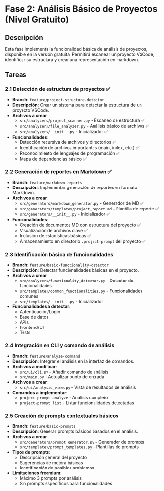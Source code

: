# Fase 2: Análisis Básico de Proyectos (Nivel Gratuito)

## Descripción
Esta fase implementa la funcionalidad básica de análisis de proyectos, disponible en la versión gratuita. Permitirá escanear un proyecto VSCode, identificar su estructura y crear una representación en markdown.

## Tareas

### 2.1 Detección de estructura de proyectos ✅
- **Branch**: `feature/project-structure-detector`
- **Descripción**: Crear un sistema para detectar la estructura de un proyecto VSCode.
- **Archivos a crear**:
  - `src/analyzers/project_scanner.py` - Escaneo de estructura ✅
  - `src/analyzers/file_analyzer.py` - Análisis básico de archivos ✅
  - `src/analyzers/__init__.py` - Inicializador ✅
- **Funcionalidades**:
  - Detección recursiva de archivos y directorios ✅
  - Identificación de archivos importantes (main, index, etc.) ✅
  - Reconocimiento de lenguajes de programación ✅
  - Mapa de dependencias básico ✅

### 2.2 Generación de reportes en Markdown ✅
- **Branch**: `feature/markdown-reports`
- **Descripción**: Implementar generación de reportes en formato Markdown.
- **Archivos a crear**:
  - `src/generators/markdown_generator.py` - Generador de MD ✅
  - `src/generators/templates/project_report.md` - Plantilla de reporte ✅
  - `src/generators/__init__.py` - Inicializador ✅
- **Funcionalidades**:
  - Creación de documentos MD con estructura del proyecto ✅
  - Visualización de archivos clave ✅
  - Inclusión de estadísticas básicas ✅
  - Almacenamiento en directorio `.project-prompt` del proyecto ✅

### 2.3 Identificación básica de funcionalidades
- **Branch**: `feature/basic-functionality-detector`
- **Descripción**: Detectar funcionalidades básicas en el proyecto.
- **Archivos a crear**:
  - `src/analyzers/functionality_detector.py` - Detector de funcionalidades
  - `src/templates/common_functionalities.py` - Funcionalidades comunes
  - `src/templates/__init__.py` - Inicializador
- **Funcionalidades a detectar**:
  - Autenticación/Login
  - Base de datos
  - APIs
  - Frontend/UI
  - Tests

### 2.4 Integración en CLI y comando de análisis
- **Branch**: `feature/analyze-command`
- **Descripción**: Integrar el análisis en la interfaz de comandos.
- **Archivos a modificar**:
  - `src/ui/cli.py` - Añadir comando de análisis
  - `src/main.py` - Actualizar punto de entrada
- **Archivos a crear**:
  - `src/ui/analysis_view.py` - Vista de resultados de análisis
- **Comandos a implementar**:
  - `project-prompt analyze` - Análisis completo
  - `project-prompt list` - Listar funcionalidades detectadas

### 2.5 Creación de prompts contextuales básicos
- **Branch**: `feature/basic-prompts`
- **Descripción**: Generar prompts básicos basados en el análisis.
- **Archivos a crear**:
  - `src/generators/prompt_generator.py` - Generador de prompts
  - `src/templates/prompt_templates.py` - Plantillas de prompts
- **Tipos de prompts**:
  - Descripción general del proyecto
  - Sugerencias de mejora básicas
  - Identificación de posibles problemas
- **Limitaciones freemium**:
  - Máximo 3 prompts por análisis
  - Sin prompts específicos para funcionalidades
